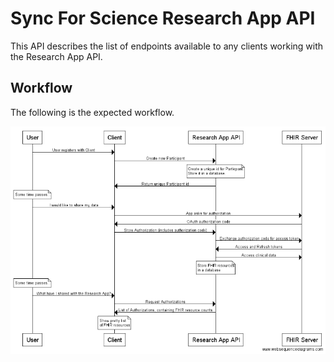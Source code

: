 # Sync For Science Research App API

This API describes the list of endpoints available to any clients working with
the Research App API.

## Workflow

The following is the expected workflow.

![Workflow](./docs/workflow.png)
